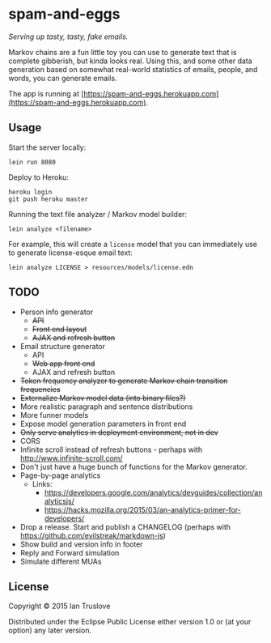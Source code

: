 # spam-and-eggs

_Serving up tasty, tasty, fake emails._

Markov chains are a fun little toy you can use to generate text that
is complete gibberish, but kinda looks real. Using this, and some
other data generation based on somewhat real-world statistics of
emails, people, and words, you can generate emails.

The app is running at
[https://spam-and-eggs.herokuapp.com](https://spam-and-eggs.herokuapp.com).

## Usage

Start the server locally:

    lein run 8080

Deploy to Heroku:

    heroku login
    git push heroku master

Running the text file analyzer / Markov model builder:

    lein analyze <filename>

For example, this will create a `license` model that you can
immediately use to generate license-esque email text:

    lein analyze LICENSE > resources/models/license.edn

## TODO

* Person info generator
  * <strike>API</strike>
  * <strike>Front end layout</strike>
  * <strike>AJAX and refresh button</strike>
* Email structure generator
  * API
  * <strike>Web app front end</strike>
  * AJAX and refresh button
* <strike>Token frequency analyzer to generate Markov chain transition frequencies</strike>
* <strike>Externalize Markov model data (into binary files?)</strike>
* More realistic paragraph and sentence distributions
* More funner models
* Expose model generation parameters in front end
* <strike>Only serve analytics in deployment environment, not in dev</strike>
* CORS
* Infinite scroll instead of refresh buttons - perhaps with http://www.infinite-scroll.com/
* Don't just have a huge bunch of functions for the Markov generator.
* Page-by-page analytics
  * Links:
    * https://developers.google.com/analytics/devguides/collection/analyticsjs/
    * https://hacks.mozilla.org/2015/03/an-analytics-primer-for-developers/
* Drop a release. Start and publish a CHANGELOG (perhaps with https://github.com/evilstreak/markdown-js)
* Show build and version info in footer
* Reply and Forward simulation
* Simulate different MUAs

## License

Copyright © 2015 Ian Truslove

Distributed under the Eclipse Public License either version 1.0 or (at
your option) any later version.
